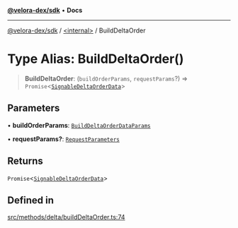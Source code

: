 [**@velora-dex/sdk**](../../README.md) • **Docs**

***

[@velora-dex/sdk](../../globals.md) / [\<internal\>](../README.md) / BuildDeltaOrder

# Type Alias: BuildDeltaOrder()

> **BuildDeltaOrder**: (`buildOrderParams`, `requestParams`?) => `Promise`\<[`SignableDeltaOrderData`](../../type-aliases/SignableDeltaOrderData.md)\>

## Parameters

• **buildOrderParams**: [`BuildDeltaOrderDataParams`](../../type-aliases/BuildDeltaOrderDataParams.md)

• **requestParams?**: [`RequestParameters`](RequestParameters.md)

## Returns

`Promise`\<[`SignableDeltaOrderData`](../../type-aliases/SignableDeltaOrderData.md)\>

## Defined in

[src/methods/delta/buildDeltaOrder.ts:74](https://github.com/paraswap/paraswap-sdk/blob/master/src/methods/delta/buildDeltaOrder.ts#L74)

